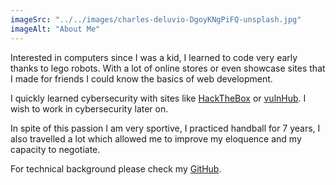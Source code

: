 ```yaml
---
imageSrc: "../../images/charles-deluvio-DgoyKNgPiFQ-unsplash.jpg"
imageAlt: "About Me"
---
```


Interested in computers since I was a kid, I learned to code very early thanks to lego robots. With a lot of online stores or even showcase sites that I made for friends I could know the basics of web development.

I quickly learned cybersecurity with sites like <a target="_blank" href="https://hackthebox.com">HackTheBox</a>
or <a target="_blank" href="https://vulnhub.com">vulnHub</a>. I wish to work in cybersecurity later on.

In spite of this passion I am very sportive, I practiced handball for 7 years, I also travelled a lot which allowed me to improve my eloquence and my capacity to negotiate.

For technical background please check my <a target="_blank" href="https://github.com/WinDyAlphA">GitHub</a>.
